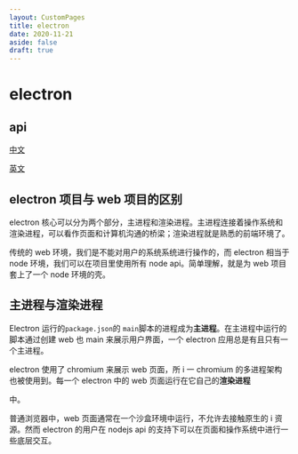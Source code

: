 ```yaml
---
layout: CustomPages
title: electron
date: 2020-11-21
aside: false
draft: true
---
```


# electron

## api

[中文](https://www.w3cschool.cn/electronmanual/)

[英文](https://electron.atom.io/docs/)

## electron 项目与 web 项目的区别

electron 核心可以分为两个部分，主进程和渲染进程。主进程连接着操作系统和渲染进程，可以看作页面和计算机沟通的桥梁；渲染进程就是熟悉的前端环境了。

传统的 web 环境，我们是不能对用户的系统系统进行操作的，而 electron 相当于 node 环境，我们可以在项目里使用所有 node api。简单理解，就是为 web 项目套上了一个 node 环境的壳。

## 主进程与渲染进程

Electron 运行的`package.json`的 `main`脚本的进程成为**主进程**。在主进程中运行的脚本通过创建 web 也 main 来展示用户界面，一个 electron 应用总是有且只有一个主进程。

electron 使用了 chromium 来展示 web 页面，所 i 一 chromium 的多进程架构也被使用到。每一个 electron 中的 web 页面运行在它自己的**渲染进程**

中。

普通浏览器中，web 页面通常在一个沙盒环境中运行，不允许去接触原生的 i 资源。然而 electron 的用户在 nodejs api 的支持下可以在页面和操作系统中进行一些底层交互。
